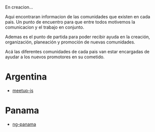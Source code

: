En creacion...

Aqui encontraran informacion de las comunidades que existen en cada pais. 
Un punto de encuentro para que entre todos motivemos la comunicacion y el trabajo en conjunto.

Ademas es el punto de partida para poder recibir ayuda en la creación, organización, planeación y promoción de nuevas comunidades.

Acá las diferentes comunidades de cada pais van estar encargadas de ayudar a los nuevos promotores en su cometido.


# Argentina

- [meetup-js](http://www.meetup.com/meetup-js)

# Panama

- [ng-panama](https://github.com/ng-panama/origin-group)
